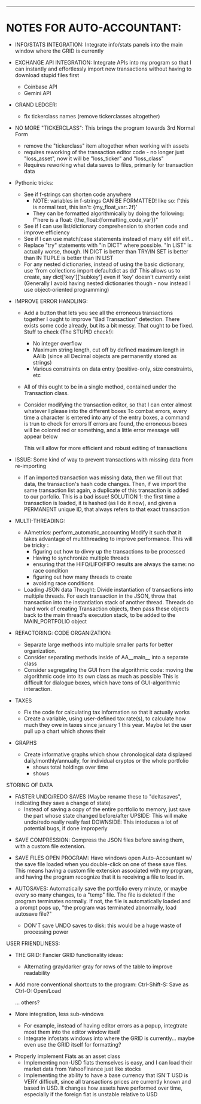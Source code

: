

---
# NOTES FOR AUTO-ACCOUNTANT:

* INFO/STATS INTEGRATION: Integrate info/stats panels into the main window where the GRID is currently

* EXCHANGE API INTEGRATION: Integrate APIs into my program so that I can instantly and effortlessly import new transactions without having to download stupid files first
	- Coinbase API
	- Gemini API

* GRAND LEDGER:
	- fix tickerclass names (remove tickerclasses altogether)
* NO MORE "TICKERCLASS": This brings the program towards 3rd Normal Form
	- remove the "tickerclass" item altogether when working with assets
	- requires reworking of the transaction editor code - no longer just "loss_asset", now it will be "loss_ticker" and "loss_class"
	- Requires reworking what data saves to files, primarily for transaction data
	
* Pythonic tricks:
	- See if f-strings can shorten code anywhere
		* NOTE: variables in f-strings CAN BE FORMATTED! like so: f'this is normal text, this isn\'t: {my_float_var:.2f}'
		* They can be formatted algorithmically by doing the following: f"here is a float: {the_float:{formatting_code_var}}"
	- See if I can use list/dictionary comprehension to shorten code and improve efficiency
	- See if I can use match/case statements instead of many elif elif elif...
	- Replace "try" statements with "in DICT" where possible. "In LIST" is actually worse, though.
		IN DICT is better than TRY/IN SET is better than IN TUPLE is better than IN LIST
	- For any nested dictionaries, instead of using the basic dictionary, use 'from collections import defaultdict as dd'
	This allows us to create, say dict['key']['subkey'] even if 'key' doesn't currently exist
	(Generally I avoid having nested dictionaries though - now instead I use object-oriented programming)
	
* IMPROVE ERROR HANDLING:
	- Add a button that lets you see all the erroneous transactions together
      	I ought to improve "Bad Transaction" detection. There exists some code already, but its a bit messy. That ought to be fixed.
		Stuff to check (The STUPID check!):
		- No integer overflow
		- Maximum string length, cut off by defined maximum length in AAlib (since all Decimal objects are permanently stored as strings)
		- Various constraints on data entry (positive-only, size constraints, etc
	- All of this ought to be in a single method, contained under the Transaction class. 
	- Consider modifying the transaction editor, so that I can enter almost whatever I please into the different boxes
		To combat errors, every time a character is entered into any of the entry boxes, a command is trun to check for errors
		If errors are found, the erroneous boxes will be colored red or something, and a little error message will appear below
		
		This will allow for more efficient and robust editing of transactions

* ISSUE: Some kind of way to prevent transactions with missing data from re-importing	
	- If an imported transaction was missing data, then we fill out that data, the transaction's hash code changes. Then, if we import the same transaction list again, a duplicate of this transaction is added to our porfolio. This is a bad issue!
		SOLUTION 1: the first time a transaction is loaded, it is hashed (as I do it now), and given a PERMANENT unique ID, that always refers to that exact transaction

* MULTI-THREADING:
	- AAmetrics: perform_automatic_accounting
		Modify it such that it takes advantage of multithreading to improve performance.
		This will be tricky :
		- figuring out how to divvy up the transactions to be processed
		- Having to synchronize multiple threads
		- ensuring that the HIFO/LIFO/FIFO results are always the same: no race condition
		- figuring out how many threads to create
		- avoiding race conditions
	- Loading JSON data
		Thought: Divide instantiation of transactions into multiple threads. For each transaction in the JSON, throw that transaction into the instantiation stack of another thread. Threads do hard work of creating Transaction objects, then pass these objects back to the main thread's execution stack, to be added to the MAIN_PORTFOLIO object

* REFACTORING: CODE ORGANIZATION:
	- Separate large methods into multiple smaller parts for better organization. 
	- Consider separating methods inside of AA__main__ into a separate class
	- Consider segregating the GUI from the algorithmic code: moving the algorithmic code into its own class as much as possible
		This is difficult for dialogue boxes, which have tons of GUI-algorithmic interaction. 

* TAXES
	- Fix the code for calculating tax information so that it actually works
	- Create a variable, using user-defined tax rate(s), to calculate how much they owe in taxes since january 1 this year. Maybe let the user pull up a chart which shows their

* GRAPHS
	- Create informative graphs which show chronological data displayed daily/monthly/annually, for individual cryptos or the whole portfolio
		- shows total holdings over time
		- shows 

STORING OF DATA
* FASTER UNDO/REDO SAVES (Maybe rename these to "deltasaves", indicating they save a change of state)
	- Instead of saving a copy of the entire portfolio to memory, just save the part whose state changed before/after
		UPSIDE:		This will make undo/redo really really fast
		DOWNSIDE: 	This intoduces a lot of potential bugs, if done improperly
	
- SAVE COMPRESSION: Compress the JSON files before saving them, with a custom file extension. 
		
- SAVE FILES OPEN PROGRAM: Have windows open Auto-Accountant w/ the save file loaded when you double-click on one of these save files. This means 
	having a custom file extension associated with my program, and having the program recognize that it is receiving a file to load in.
	
- AUTOSAVES: Automatically save the portfolio every minute, or maybe every so many changes, to a "temp" file. The file is deleted if the program terminates normally. If not, the file is automatically loaded and a prompt pops up, "the program was terminated abnormally, load autosave file?"
	- DON'T save UNDO saves to disk: this would be a huge waste of processing power


USER FRIENDLINESS:
* THE GRID: Fancier GRID functionality ideas:
	- Alternating gray/darker gray for rows of the table to improve readability

* Add more conventional shortcuts to the program:
	Ctrl-Shift-S: Save as
	Ctrl-O: Open/Load
	
	... others?
	
* More integration, less sub-windows
	- For example, instead of having editor errors as a popup, integtrate most them into the editor window itself
	- Integrate infostats windows into where the GRID is currently... maybe even use the GRID itself for formatting?
	
- Properly implement Fiats as an asset class
	- Implementing non-USD fiats themselves is easy, and I can load their market data from YahooFinance just like stocks
	- Implementing the ability to have a base currency that ISN'T USD is VERY difficult, since all transactions prices are currently known and based in USD. It changes how assets have performed over time, especially if the foreign fiat is unstable relative to USD


	
	
	
	
	
	
	
	
	

